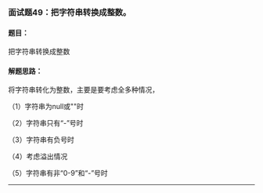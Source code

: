 ### 面试题49：把字符串转换成整数。

#### 题目：
把字符串转换成整数<br/>

#### 解题思路：
将字符串转化为整数，主要是要考虑全多种情况，

（1）字符串为null或""时

（2）字符串只有“-”号时

（3）字符串有负号时

（4）考虑溢出情况

（5）字符串有非“0-9”和“-”号时
<hr/>

